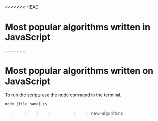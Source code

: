 <<<<<<< HEAD

# Most popular algorithms written in JavaScript

=======

# Most popular algorithms written on JavaScript

To run the scripts use the node command in the terminal.

```
node [file_name].js

```

> > > > > > > new-algorithms
